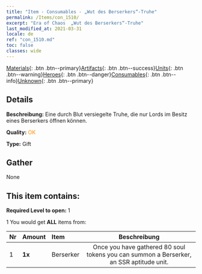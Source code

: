 ```yaml
---
title: "Item - Consumables - „Wut des Berserkers“-Truhe"
permalink: /Items/con_1510/
excerpt: "Era of Chaos  „Wut des Berserkers“-Truhe"
last_modified_at: 2021-03-31
locale: de
ref: "con_1510.md"
toc: false
classes: wide
---
```

 [Materials](/de/Items/){: .btn .btn--primary}[Artifacts](/de/Items/Artifacts/){: .btn .btn--success}[Units](/de/Items/Units/){: .btn .btn--warning}[Heroes](/de/Items/Heroes/){: .btn .btn--danger}[Consumables](/de/Items/Consumables/){: .btn .btn--info}[Unknown](/de/Items/Unknown/){: .btn .btn--primary}

## Details
 **Beschreibung:** Eine durch Blut versiegelte Truhe, die nur Lords im Besitz eines Berserkers öffnen können.

 **Quality:** <span style="color: #FF8C00">OK</span>

 **Type:** Gift

## Gather

  None

## This item contains:

 **Required Level to open:** 1

 1 You would get **ALL** items  from:

  | Nr | Amount |     Item    | Beschreibung |
  |:---|:-------|:------------|:-----------:|
  | 1 |  **1x** | Berserker | Once you have gathered 80 soul tokens you can summon a Berserker, an SSR aptitude unit.  | 
